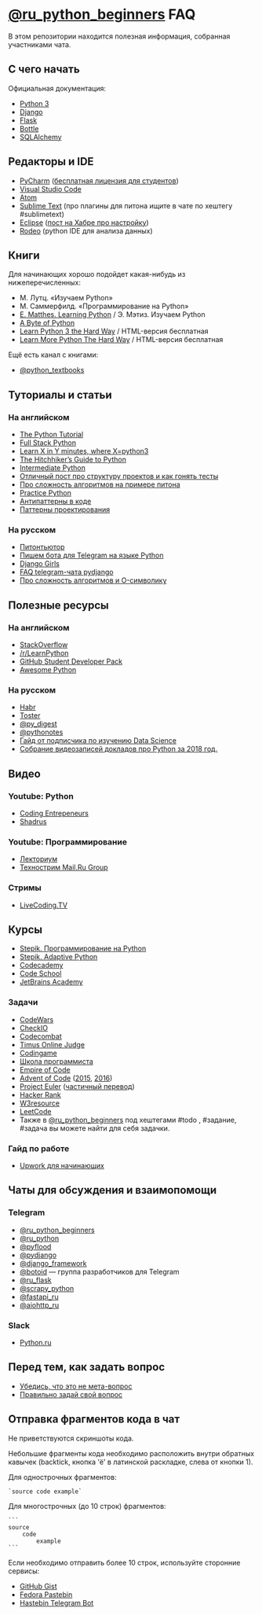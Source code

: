 # [@ru_python_beginners](https://t.me/ru_python_beginners) FAQ

В этом репозитории находится полезная информация, собранная участниками чата.

## С чего начать

Официальная документация:

 - [Python 3](https://docs.python.org/3/)
 - [Django](https://docs.djangoproject.com/)
 - [Flask](http://flask.pocoo.org/)
 - [Bottle](http://bottlepy.org/docs/stable/)
 - [SQLAlchemy](https://www.sqlalchemy.org/)

## Редакторы и IDE

 - [PyCharm](https://www.jetbrains.com/pycharm/) ([бесплатная лицензия для студентов](http://jetbrains.ru/students/classroom-licenses/free-classroom-licenses/))
 - [Visual Studio Code](https://code.visualstudio.com/docs/languages/python)
 - [Atom](https://atom.io/)
 - [Sublime Text](https://www.sublimetext.com/3) (про плагины для питона ищите в чате по хештегу #sublimetext)
 - [Eclipse](https://www.eclipse.org/downloads/) ([пост на Хабре про настройку](https://habrahabr.ru/post/167559/))
 - [Rodeo](https://rodeo.yhat.com/) (python IDE для анализа данных)

## Книги

Для начинающих хорошо подойдет какая-нибудь из нижеперечисленных:
 - М. Лутц. «Изучаем Python»
 - М. Саммерфилд. «Программирование на Python»
 - [E. Matthes. Learning Python](http://ap-n.us/books/Programming/Python%20Crash%20Course.pdf) / Э. Мэтиз. Изучаем Python
 - [A Byte of Python](https://python.swaroopch.com/)
 - [Learn Python 3 the Hard Way](https://learnpythonthehardway.org/python3/) / HTML-версия бесплатная
 - [Learn More Python The Hard Way](https://learncodethehardway.org/more-python-book/) / HTML-версия бесплатная
 
Ещё есть канал с книгами:
 - [@python_textbooks](https://t.me/python_textbooks)


## Туториалы и статьи

### На английском
 - [The Python Tutorial](https://docs.python.org/3/tutorial/)
 - [Full Stack Python](https://www.fullstackpython.com/)
 - [Learn X in Y minutes, where X=python3](https://learnxinyminutes.com/docs/ru-ru/python3-ru/)
 - [The Hitchhiker’s Guide to Python](http://docs.python-guide.org/en/latest/)
 - [Intermediate Python](https://www.gitbook.com/book/lancelote/intermediate-python/details)
 - [Отличный пост про структуру проектов и как гонять тесты](https://blog.ionelmc.ro/2014/05/25/python-packaging/)
 - [Про сложность алгоритмов на примере питона](https://www.ics.uci.edu/~pattis/ICS-33/lectures/complexitypython.txt)
 - [Practice Python](http://www.practicepython.org/)
 - [Антипаттерны в коде](https://docs.quantifiedcode.com/python-anti-patterns/index.html)
 - [Паттерны проектирования](https://github.com/faif/python-patterns)

### На русском
 - [Питонтьютор](http://pythontutor.ru/)
 - [Пишем бота для Telegram на языке Python](https://groosha.gitbooks.io/telegram-bot-lessons)
 - [Django Girls](https://djangogirls.org/)
 - [FAQ telegram-чата pydjango](https://github.com/amureki/django_faq)
 - [Про сложность алгоритмов и O-символику](https://learnxinyminutes.com/docs/ru-ru/asymptotic-notation-ru/)


## Полезные ресурсы
 
### На английском
 - [StackOverflow](https://stackoverflow.com/questions/tagged/python)
 - [/r/LearnPython](https://www.reddit.com/r/learnpython/)
 - [GitHub Student Developer Pack](https://education.github.com/pack)
 - [Awesome Python](https://github.com/vinta/awesome-python)

### На русском
 - [Habr](https://habr.com/hub/python/)
 - [Toster](https://toster.ru/tag/python/info)
 - [@py_digest](https://t.me/py_digest)
 - [@pythonotes](https://t.me/pythonotes)
 - [Гайд от подписчика по изучению Data Science](https://github.com/HorusHeresyHeretic/ReadMe)
 - [Собрание видеозаписей докладов про Python за 2018 год.](https://github.com/hH39797J/python-videos-ru-2018)

## Видео

### Youtube: Python

 - [Coding Entrepeneurs](https://www.youtube.com/user/CodingEntrepreneurs)
 - [Shadrus](https://www.youtube.com/user/shadrus)

### Youtube: Программирование

 - [Лекториум](https://www.youtube.com/user/OpenLektorium)
 - [Технострим Mail.Ru Group](https://www.youtube.com/user/TPMGTU)

### Стримы

 - [LiveCoding.TV](https://www.livecoding.tv)

## Курсы

 - [Stepik. Программирование на Python](https://stepik.org/course/67)
 - [Stepik. Adaptive Python](https://stepik.org/course/568)
 - [Codecademy](https://www.codecademy.com/learn/python)
 - [Code School](https://www.codeschool.com/learn/python)
 - [JetBrains Academy](https://hyperskill.org/onboarding?track=python)


### Задачи

 - [CodeWars](https://www.codewars.com/)
 - [CheckIO](https://py.checkio.org/)
 - [Codecombat](https://codecombat.com/)
 - [Timus Online Judge](http://acm.timus.ru/?locale=ru)
 - [Codingame](https://www.codingame.com/start)
 - [Школа программиста](https://acmp.ru/)
 - [Empire of Code](https://empireofcode.com/)
 - [Advent of Code](http://adventofcode.com/) ([2015](http://adventofcode.com/2015), [2016](http://adventofcode.com))
 - [Project Euler](https://projecteuler.net) ([частичный перевод](http://euler.jakumo.org))
 - [Hacker Rank](https://hackerrank.com)
 - [W3resource](https://www.w3resource.com/python-exercises/)
 - [LeetCode](https://leetcode.com/problemset/all/)
 - Также в [@ru_python_beginners](https://t.me/ru_python_beginners) под хештегами #todo , #задание, #задача вы можете найти для себя задачки.


### Гайд по работе

 - [Upwork для начинающих](http://odeskconf.github.io/guide//)


## Чаты для обсуждения и взаимопомощи

### Telegram

 - [@ru_python_beginners](https://t.me/ru_python_beginners)
 - [@ru_python](https://t.me/ru_python)
 - [@pyflood](https://t.me/pyflood)
 - [@pydjango](https://t.me/pydjango)
 - [@django_framework](https://t.me/django_framework)
 - [@botoid](https://t.me/botoid) — группа разработчиков для Telegram
 - [@ru_flask](https://t.me/ru_flask)
 - [@scrapy_python](https://t.me/scrapy_python)
 - [@fastapi_ru](https://t.me/fastapi_ru)
 - [@aiohttp_ru](https://t.me/aiohttp_ru)

### Slack

 - [Python.ru](https://slack.python.ru/)

## Перед тем, как задать вопрос

 - [Убедись, что это не мета-вопрос](http://nometa.xyz)
 - [Правильно задай свой вопрос](https://m.habr.com/ru/post/460221/)

## Отправка фрагментов кода в чат

Не приветствуются скриншоты кода.

Небольшие фрагменты кода необходимо расположить внутри обратных кавычек (backtick, кнопка 'ё' в латинской раскладке, слева от кнопки 1).

Для однострочных фрагментов:

    `source code example`

Для многострочных (до 10 строк) фрагментов:

    ```
    source
        code
            example
    ```

Если необходимо отправить более 10 строк, используйте сторонние сервисы:

 - [GitHub Gist](https://gist.github.com/)
 - [Fedora Pastebin](https://paste.fedoraproject.org/)
 - [Hastebin Telegram Bot](https://t.me/SimplePasteBot)

